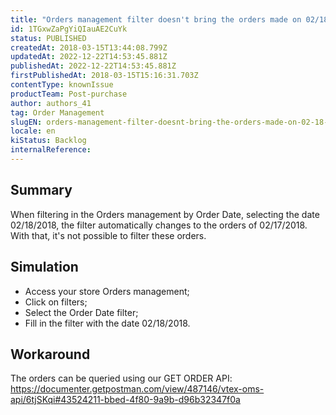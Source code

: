 ```yaml
---
title: "Orders management filter doesn't bring the orders made on 02/18/2018"
id: 1TGxwZaPgYiQIauAE2CuYk
status: PUBLISHED
createdAt: 2018-03-15T13:44:08.799Z
updatedAt: 2022-12-22T14:53:45.881Z
publishedAt: 2022-12-22T14:53:45.881Z
firstPublishedAt: 2018-03-15T15:16:31.703Z
contentType: knownIssue
productTeam: Post-purchase
author: authors_41
tag: Order Management
slugEN: orders-management-filter-doesnt-bring-the-orders-made-on-02-18-2018
locale: en
kiStatus: Backlog
internalReference: 
---
```


## Summary

When filtering in the Orders management by Order Date, selecting the date 02/18/2018, the filter automatically changes to the orders of 02/17/2018. With that, it's not possible to filter these orders.

## Simulation

- Access your store Orders management;
- Click on filters;
- Select the Order Date filter;
- Fill in the filter with the date 02/18/2018.

## Workaround

The orders can be queried using our GET ORDER API:
https://documenter.getpostman.com/view/487146/vtex-oms-api/6tjSKqi#43524211-bbed-4f80-9a9b-d96b32347f0a

